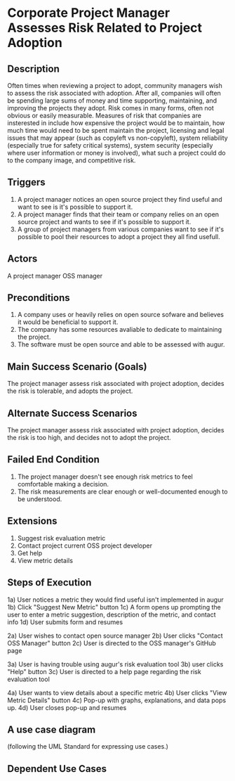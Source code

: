 # Corporate Project Manager Assesses Risk Related to Project Adoption

## Description 
Often times when reviewing a project to adopt, community managers wish to assess the risk associated with adoption. After all, companies will often be spending large sums of money and time supporting, maintaining, and improving the projects they adopt. Risk comes in many forms, often not obvious or easily measurable. Measures of risk that companies are insterested in include how expensive the project would be to maintain, how much time would need to be spent maintain the project, licensing and legal issues that may appear (such as copyleft vs non-copyleft), system reliability (especially true for safety critical systems), system security (especially where user information or money is involved), what such a project could do to the company image, and competitive risk. 

## Triggers 
1. A project manager notices an open source project they find useful and want to see is it's possible to support it.
2. A project manager finds that their team or company relies on an open source project and wants to see if it's possible to support it.
3. A group of project managers from various companies want to see if it's possible to pool their resources to adopt a project they all find usefull.

## Actors 
A project manager
OSS manager

## Preconditions 
1. A company uses or heavily relies on open source sofware and believes it would be beneficial to support it.
2. The company has some resources avaliable to dedicate to maintaining the project.
3. The software must be open source and able to be assessed with augur.

## Main Success Scenario (Goals)
The project manager assess risk associated with project adoption, decides the risk is tolerable, and adopts the project.

## Alternate Success Scenarios 
The project manager assess risk associated with project adoption, decides the risk is too high, and decides not to adopt the project.

## Failed End Condition 
1. The project manager doesn't see enough risk metrics to feel comfortable making a decision.
2. The risk measurements are clear enough or well-documented enough to be understood.

## Extensions
1. Suggest risk evaluation metric
2. Contact project current OSS project developer
3. Get help
4. View metric details

## Steps of Execution
1a) User notices a metric they would find useful isn't implemented in augur
1b) Click "Suggest New Metric" button
1c) A form opens up prompting the user to enter a metric suggestion, description of the metric, and contact info
1d) User submits form and resumes

2a) User wishes to contact open source manager
2b) User clicks "Contact OSS Manager" button
2c) User is directed to the OSS manager's GitHub page

3a) User is having trouble using augur's risk evaluation tool
3b) user clicks "Help" button
3c) User is directed to a help page regarding the risk evaluation tool

4a) User wants to view details about a specific metric
4b) User clicks "View Metric Details" button
4c) Pop-up with graphs, explanations, and data pops up.
4d) User closes pop-up and resumes
## A use case diagram
(following the UML Standard for expressing use cases.)

## Dependent Use Cases
